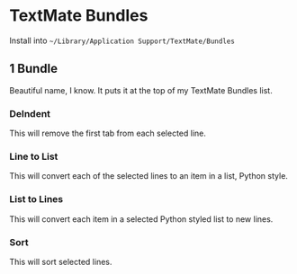 # TextMate Bundles
Install into `~/Library/Application Support/TextMate/Bundles`

## 1 Bundle
Beautiful name, I know. It puts it at the top of my TextMate Bundles list.

### DeIndent
This will remove the first tab from each selected line.

### Line to List
This will convert each of the selected lines to an item in a list, Python style.

### List to Lines
This will convert each item in a selected Python styled list to new lines.

### Sort
This will sort selected lines.